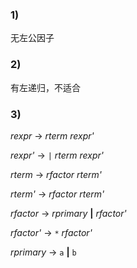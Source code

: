 ### 1)

无左公因子

### 2)

有左递归，不适合

### 3)

*rexpr* → *rterm* *rexpr'*

*rexpr'* → `|` *rterm* *rexpr'*

*rterm* → *rfactor* *rterm'*

*rterm'* → *rfactor* *rterm'*

*rfactor* → *rprimary* **|** *rfactor'*

*rfactor'* → `*` *rfactor'*

*rprimary* → `a` **|** `b`



